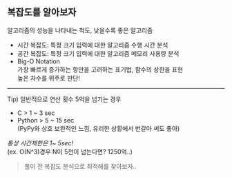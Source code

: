 ## 복잡도를 알아보자
알고리즘의 성능을 나타내는 척도, 낮을수록 좋은 알고리즘

* 시간 복잡도: 특정 크기 입력에 대한 알고리즘 수행 시간 분석
* 공간 복잡도: 특정 크기 입력에 대한 알고리즘 메모리 사용량 분석
* Big-O Notation   
가장 빠르게 증가하는 항만을 고려하는 표기법, 함수의 상한을 표현   
높은 차수를 위주로 판단!
- - -
Tip) 일반적으로 연산 횟수 5억을 넘기는 경우   
* C       > 1 ~ 3 sec   
* Python  > 5 ~ 15 sec   
  (PyPy와 상호 보완적인 느낌, 유리한 상황에서 번갈아 써도 좋아)   
    
*통상 시간제한은 1~ 5sec!*   
(ex. O(N^3)경우 N이 5천이 넘는다면? 1250억..)   
   
> 풀이 전 복잡도 분석으로 최적해를 찾아보자..




